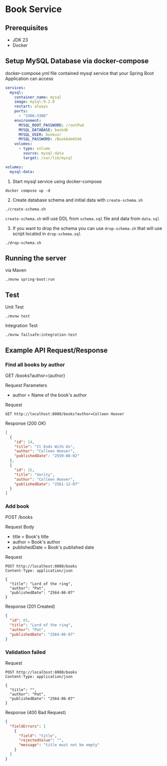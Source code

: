 # Book Service

## Prerequisites

- JDK 23
- Docker

## Setup MySQL Database via docker-compose

docker-compose.yml file contained mysql service that your Spring Boot Application
can access

```yaml
services:
  mysql:
    container_name: mysql
    image: mysql:9.2.0
    restart: always
    ports:
      - "3306:3306"
    environment:
      MYSQL_ROOT_PASSWORD: /rootPwd
      MYSQL_DATABASE: bookdb
      MYSQL_USER: bookusr
      MYSQL_PASSWORD: /BookAdm4546
    volumes:
      - type: volume
        source: mysql-data
        target: /var/lib/mysql

volumes:
  mysql-data:
```

1. Start mysql service using docker-compose

```shell
docker compose up -d
```

2. Create database schema and initial data with `create-schema.sh`

```shell
./create-schema.sh
```

`create-schema.sh` will use DDL from `schema.sql` file and data from `data.sql`

3. If you want to drop the schema you can use `drop-schema.sh` that will use script located in `drop-schema.sql`

```shell
./drop-schema.sh
```

## Running the server

via Maven

```shell
./mvnw spring-boot:run
```

## Test

Unit Test

```shell
./mvnw test
```

Integration Test

```shell
./mvnw failsafe:integration-test
```

## Example API Request/Response

### Find all books by author

GET /books?author={author}

Request Parameters

- author = Name of the book's author

Request

```http request
GET http://localhost:8080/books?author=Colleen Hoover
```

Response (200 OK)

```json
[
  {
    "id": 14,
    "title": "It Ends With Us",
    "author": "Colleen Hoover",
    "publishedDate": "2559-08-02"
  },
  {
    "id": 15,
    "title": "Verity",
    "author": "Colleen Hoover",
    "publishedDate": "2561-12-07"
  }
]
```

### Add book

POST /books

Request Body

- title = Book's title
- author = Book's author
- publishedDate = Book's published date

Request

```http request
POST http://localhost:8080/books
Content-Type: application/json

{
  "title": "Lord of the ring",
  "author": "Pat",
  "publishedDate": "2564-06-07"
}
```

Response (201 Created)

```json
{
  "id": 65,
  "title": "Lord of the ring",
  "author": "Pat",
  "publishedDate": "2564-06-07"
}
```

### Validation failed

Request

```http request
POST http://localhost:8080/books
Content-Type: application/json

{
  "title": "",
  "author": "Pat",
  "publishedDate": "2564-06-07"
}
```

Response (400 Bad Request)

```json
{
  "fieldErrors": [
    {
      "field": "title",
      "rejectedValue": "",
      "message": "title must not be empty"
    }
  ]
}
```
